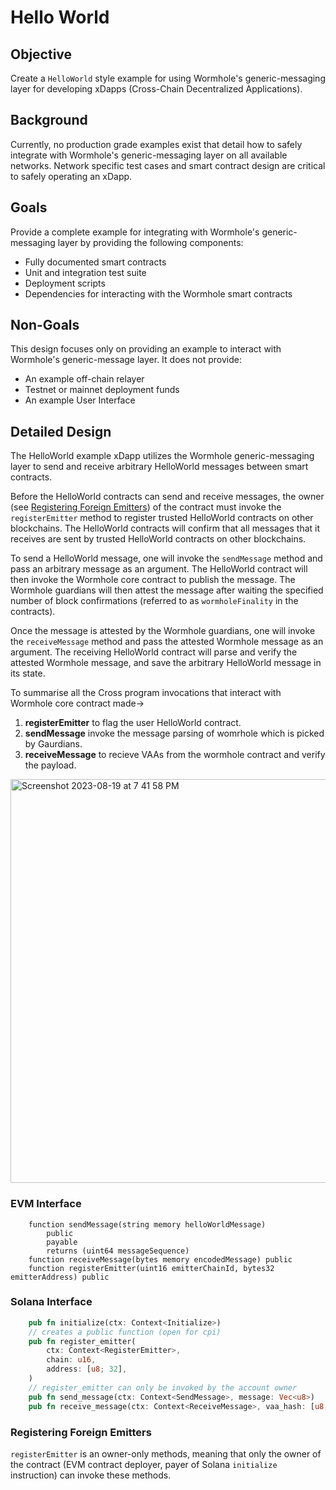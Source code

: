# Hello World

## Objective

Create a `HelloWorld` style example for using Wormhole's generic-messaging layer for developing xDapps (Cross-Chain Decentralized Applications).

## Background

Currently, no production grade examples exist that detail how to safely integrate with Wormhole's generic-messaging layer on all available networks. Network specific test cases and smart contract design are critical to safely operating an xDapp.

## Goals

Provide a complete example for integrating with Wormhole's generic-messaging layer by providing the following components:

- Fully documented smart contracts
- Unit and integration test suite
- Deployment scripts
- Dependencies for interacting with the Wormhole smart contracts

## Non-Goals

This design focuses only on providing an example to interact with Wormhole's generic-message layer. It does not provide:

- An example off-chain relayer
- Testnet or mainnet deployment funds
- An example User Interface

## Detailed Design

The HelloWorld example xDapp utilizes the Wormhole generic-messaging layer to send and receive arbitrary HelloWorld messages between smart contracts.

Before the HelloWorld contracts can send and receive messages, the owner (see [Registering Foreign Emitters](#registering-foreign-emitters)) of the contract must invoke the `registerEmitter` method to register trusted HelloWorld contracts on other blockchains. The HelloWorld contracts will confirm that all messages that it receives are sent by trusted HelloWorld contracts on other blockchains.

To send a HelloWorld message, one will invoke the `sendMessage` method and pass an arbitrary message as an argument. The HelloWorld contract will then invoke the Wormhole core contract to publish the message. The Wormhole guardians will then attest the message after waiting the specified number of block confirmations (referred to as `wormholeFinality` in the contracts).

Once the message is attested by the Wormhole guardians, one will invoke the `receiveMessage` method and pass the attested Wormhole message as an argument. The receiving HelloWorld contract will parse and verify the attested Wormhole message, and save the arbitrary HelloWorld message in its state.

To summarise all the Cross program invocations  that interact with Wormhole core contract made->
1. **registerEmitter** to flag the user HelloWorld contract. 
2. **sendMessage** invoke the message parsing of womrhole which is picked by Gaurdians.
3. **receiveMessage** to recieve VAAs from the wormhole contract and verify the  payload. 
<img width="646" alt="Screenshot 2023-08-19 at 7 41 58 PM" src="https://github.com/wormhole-foundation/wormhole-scaffolding/assets/88841339/03121963-1276-4ee9-baa2-33e2e92a4dbf">


### EVM Interface

```solidity
    function sendMessage(string memory helloWorldMessage)
        public
        payable
        returns (uint64 messageSequence)
    function receiveMessage(bytes memory encodedMessage) public
    function registerEmitter(uint16 emitterChainId, bytes32 emitterAddress) public
```

### Solana Interface

```rust
    pub fn initialize(ctx: Context<Initialize>)
    // creates a public function (open for cpi)
    pub fn register_emitter(
        ctx: Context<RegisterEmitter>,
        chain: u16,
        address: [u8; 32],
    )
    // register_emitter can only be invoked by the account owner 
    pub fn send_message(ctx: Context<SendMessage>, message: Vec<u8>)
    pub fn receive_message(ctx: Context<ReceiveMessage>, vaa_hash: [u8; 32])
```

### Registering Foreign Emitters

`registerEmitter` is an owner-only methods, meaning that only the owner of the contract (EVM contract deployer, payer of Solana `initialize` instruction) can invoke these methods.
